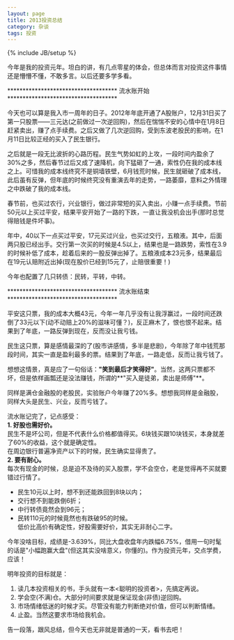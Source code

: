 ```yaml
---
layout: page    
title: 2013投资总结
category: 杂谈    
tags: 投资   
---
```


{% include JB/setup %}

今年是我的投资元年。坦白的讲，有几点零星的体会，但总体而言对投资这件事情还是懵懵不懂，不敢多言。以后还要多学多看。


************************************ 流水账开始 ************************************
 
今天也可以算是我入市一周年的日子。2012年年底开通了A股账户，12月31日买了第一只股票——三元达(之前做过一次逆回购)，然后在惴惴不安的心情中在1月8日赶紧卖出，赚了点手续费。之后又做了几次逆回购，受到东波老股民的影响，在1月11日比较正经的买入了民生银行。

之后就是一段无比波折的心路历程。民生气势如虹的上攻，一段时间内盈余了30%之多，然后春节过后又成了速降机，向下猛砸了一通，索性仍在我的成本线之上。可惜我的成本线终究不是铜墙铁壁，6月钱荒时候，民生就砸破了成本线，此后虽有反弹，但年底的时候终究没有重演去年的走势，一路萎靡，意料之外情理之中跌破了我的成本线。

春节前，也买过农行，兴业银行，做过非常短的买入卖出，小赚一点手续费。节前50元以上买过平安，结果平安开始了一路的下跌，一直让我没机会出手(那时总觉得赔钱是件坏事)。

年中，40以下一点买过平安，17元买过兴业，也买过交行，五粮液。其中，后面两只股已经出手。交行第一次买的时候是4.5以上，结果也是一路跌势，索性在3.9的时候补低了成本，趁着后来的一股反弹出掉了。五粮液成本23元多，结果最后在19元认赔附近出掉(现在股价已经到15元了，止赔很重要！)

今年也配置了几只转债：民转，平转，中转。

************************************ 流水账结束 ************************************


平安这只票，我的成本大概43元，今年一年几乎没有让我浮赢过，一段时间还跌倒了33元以下(动不动赔上20%的滋味可懂？)，反正麻木了，恨也恨不起来。结果到了年底，一路反弹到现在，反而没让我亏钱。

民生这只票，算是感情最深的了(股市讲感情，多半是悲剧)，今年除了年中钱荒那段时间，其实一直是盈利最多的票。结果到了年底，一路走低，反而让我亏钱了。

想想这情景，真是应了一句俗话：**"笑到最后才笑得好"**。当然，这两只票都不坏，但是依样画瓢还是没法赚钱，所谓的**"买入是徒弟，卖出是师傅"**。

同样是满仓金融股的老股民，实验账户今年赚了20%多。想想我同样是金融股，同样大头是民生、兴业，反而亏钱了。

流水账记完了，记点感受：  
**1. 好股也需好价。**   
民生不是坏公司，但是不代表什么价格都值得买。6块钱买跟10块钱买，本身就差了60%的收益，这个就是确定性。  
在周边银行普遍净资产以下的时候，民生确实显得贵了。  
**2. 要有耐心。**  
每次有现金的时候，总是迫不及待的买入股票，学不会空仓，老是觉得再不买就要错过行情了。  
- 民生10元以上时，想不到还能跌回到8块以内；  
- 交行想不到能跌倒6折；  
- 中行转债竟然会到96元；  
- 民转110元的时候竟然也有跌破95的时候。   
低价比高价有确定性，好股需要好价，其实无非耐心二字。  

今年没啥目标，成绩是-3.639%，同比大盘收盘年内跌幅6.75%，借用一句时髦的话是"小幅跑赢大盘"(但这其实没啥意义，你懂的)。作为投资元年，交点学费，应该！

明年投资的目标就是：     
1. 读几本投资相关的书，手头就有一本<聪明的投资者>，先搞定再说。   
2. 学会空(不满)仓。大部分时间要求就是保证现金(非债)逆回购。   
3. 市场情绪低迷的时候才买。尽管没有能力判断绝对价值，但可以判断情绪。   
4. 止盈。当然这要求市场给我机会。   

告一段落，跟风总结，但今天也无非就是普通的一天，看书去吧！




